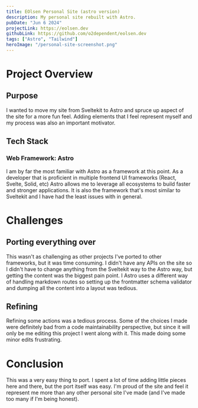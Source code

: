 ```yaml
---
title: EOlsen Personal Site (astro version)
description: My personal site rebuilt with Astro.
pubDate: "Jun 6 2024"
projectLink: https://eolsen.dev
githubLink: https://github.com/o2dependent/eolsen.dev
tags: ["Astro", "Tailwind"]
heroImage: "/personal-site-screenshot.png"
---
```


# Project Overview

## Purpose

I wanted to move my site from Sveltekit to Astro and spruce up aspect of the site for a more fun feel. Adding elements that I feel represent myself and my process was also an important motivator.

## Tech Stack

### Web Framework: Astro

I am by far the most familiar with Astro as a framework at this point. As a developer that is proficient in multiple frontend UI frameworks (React, Svelte, Solid, etc) Astro allows me to leverage all ecosystems to build faster and stronger applications. It is also the framework that's most similar to Sveltekit and I have had the least issues with in general.

# Challenges

## Porting everything over

This wasn't as challenging as other projects I've ported to other frameworks, but it was time consuming. I didn't have any APIs on the site so I didn't have to change anything from the Sveltekit way to the Astro way, but getting the content was the biggest pain point. I Astro uses a different way of handling markdown routes so setting up the frontmatter schema validator and dumping all the content into a layout was tedious.

## Refining

Refining some actions was a tedious process. Some of the choices I made were definitely bad from a code maintainability perspective, but since it will only be me editing this project I went along with it. This made doing some minor edits frustrating.

# Conclusion

This was a very easy thing to port. I spent a lot of time adding little pieces here and there, but the port itself was easy. I'm proud of the site and feel it represent me more than any other personal site I've made (and I've made too many if I'm being honest).
